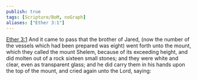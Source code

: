 ```yaml
---
publish: true
tags: [Scripture/BoM, noGraph]
aliases: ["Ether 3:1"]
---
```

[Ether 3:1](https://churchofjesuschrist.org/study/scriptures/bofm/ether/3?lang=eng&id=p1#p1) And it came to pass that the brother of Jared, (now the number of the vessels which had been prepared was eight) went forth unto the mount, which they called the mount Shelem, because of its exceeding height, and did molten out of a rock sixteen small stones; and they were white and clear, even as transparent glass; and he did carry them in his hands upon the top of the mount, and cried again unto the Lord, saying:
